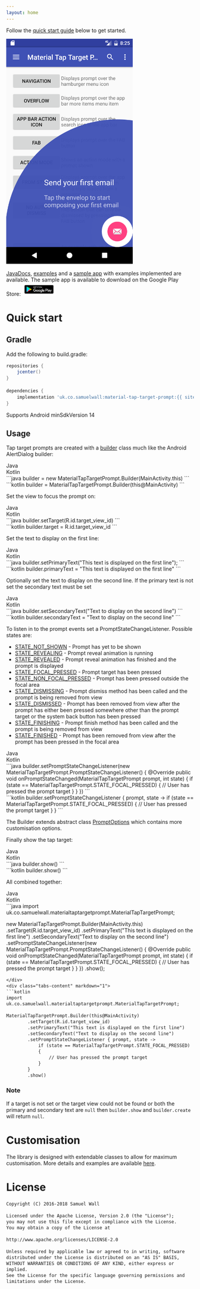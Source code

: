 ```yaml
---
layout: home
---
```

<!--
  ~ Copyright (C) 2018 Samuel Wall
  ~
  ~ Licensed under the Apache License, Version 2.0 (the "License");
  ~ you may not use this file except in compliance with the License.
  ~ You may obtain a copy of the License at
  ~
  ~ http://www.apache.org/licenses/LICENSE-2.0
  ~
  ~ Unless required by applicable law or agreed to in writing, software
  ~ distributed under the License is distributed on an "AS IS" BASIS,
  ~ WITHOUT WARRANTIES OR CONDITIONS OF ANY KIND, either express or implied.
  ~ See the License for the specific language governing permissions and
  ~ limitations under the License.
  -->

Follow the [quick start guide](#quick-start) below to get started.

[![FAB Example](assets/example_FAB.png)](examples#View)

[JavaDocs](javadocs), [examples](examples) and a [sample app](https://github.com/sjwall/MaterialTapTargetPrompt/tree/master/sample/src/main/java/uk/co/samuelwall/materialtaptargetprompt/sample) with examples implemented are available.
The sample app is available to download on the Google Play Store:
<a href='https://play.google.com/store/apps/details?id=uk.co.samuelwall.materialtaptargetprompt.sample&utm_source=global_co&utm_medium=prtnr&utm_content=Mar2515&utm_campaign=PartBadge&pcampaignid=MKT-Other-global-all-co-prtnr-py-PartBadge-Mar2515-1'><img alt='Get it on Google Play' style='max-width:90px' src='assets/play_store.png'/></a>

# Quick start

## Gradle

Add the following to build.gradle:

```groovy
repositories {
    jcenter()
}

dependencies {
    implementation 'uk.co.samuelwall:material-tap-target-prompt:{{ site.github.latest_release.tag_name | remove_first: "v" }}'
}
```
Supports Android minSdkVersion 14

## Usage

Tap target prompts are created with a [builder](javadocs/uk/co/samuelwall/materialtaptargetprompt/MaterialTapTargetPrompt.Builder.html) class much like the Android AlertDialog builder:

<div class="tabs">
<div class="tabs-titles">
<div class="tabs-title">
    Java
</div>
<div class="tabs-title">
    Kotlin
</div>
</div>
<div class="tabs-content" markdown="1">
```java
builder = new MaterialTapTargetPrompt.Builder(MainActivity.this)
```
</div>
<div class="tabs-content" markdown="1">
```kotlin
builder = MaterialTapTargetPrompt.Builder(this@MainActivity)
```
</div>
</div>

Set the view to focus the prompt on:
<div class="tabs">
<div class="tabs-titles">
<div class="tabs-title">
    Java
</div>
<div class="tabs-title">
    Kotlin
</div>
</div>
<div class="tabs-content" markdown="1">
```java
builder.setTarget(R.id.target_view_id)
```
</div>
<div class="tabs-content" markdown="1">
```kotlin
builder.target = R.id.target_view_id
```
</div>
</div>

Set the text to display on the first line:

<div class="tabs">
<div class="tabs-titles">
<div class="tabs-title">
    Java
</div>
<div class="tabs-title">
    Kotlin
</div>
</div>
<div class="tabs-content" markdown="1">
```java
builder.setPrimaryText("This text is displayed on the first line");
```
</div>
<div class="tabs-content" markdown="1">
```kotlin
builder.primaryText = "This text is displayed on the first line"
```
</div>
</div>

Optionally set the text to display on the second line. If the primary text is not set the secondary text must be set 

<div class="tabs">
<div class="tabs-titles">
<div class="tabs-title">
    Java
</div>
<div class="tabs-title">
    Kotlin
</div>
</div>
<div class="tabs-content" markdown="1">
```java
builder.setSecondaryText("Text to display on the second line")
```
</div>
<div class="tabs-content" markdown="1">
```kotlin
builder.secondaryText = "Text to display on the second line"
```
</div>
</div>

To listen in to the prompt events set a PromptStateChangeListener.
Possible states are:
* [STATE_NOT_SHOWN](javadocs/uk/co/samuelwall/materialtaptargetprompt/MaterialTapTargetPrompt.html#STATE_NOT_SHOWN) - Prompt has yet to be shown
* [STATE_REVEALING](javadocs/uk/co/samuelwall/materialtaptargetprompt/MaterialTapTargetPrompt.html#STATE_REVEALING) - Prompt reveal animation is running
* [STATE_REVEALED](javadocs/uk/co/samuelwall/materialtaptargetprompt/MaterialTapTargetPrompt.html#STATE_REVEALED) - Prompt reveal animation has finished and the prompt is displayed
* [STATE_FOCAL_PRESSED](javadocs/uk/co/samuelwall/materialtaptargetprompt/MaterialTapTargetPrompt.html#STATE_FOCAL_PRESSED) - Prompt target has been pressed
* [STATE_NON_FOCAL_PRESSED](javadocs/uk/co/samuelwall/materialtaptargetprompt/MaterialTapTargetPrompt.html#STATE_NON_FOCAL_PRESSED) - Prompt has been pressed outside the focal area
* [STATE_DISMISSING](javadocs/uk/co/samuelwall/materialtaptargetprompt/MaterialTapTargetPrompt.html#STATE_DISMISSING) - Prompt dismiss method has been called and the prompt is being removed from view
* [STATE_DISMISSED](javadocs/uk/co/samuelwall/materialtaptargetprompt/MaterialTapTargetPrompt.html#STATE_DISMISSED) - Prompt has been removed from view after the prompt has either been pressed somewhere other than the prompt target or the system back button has been pressed
* [STATE_FINISHING](javadocs/uk/co/samuelwall/materialtaptargetprompt/MaterialTapTargetPrompt.html#STATE_FINISHING) - Prompt finish method has been called and the prompt is being removed from view
* [STATE_FINISHED](javadocs/uk/co/samuelwall/materialtaptargetprompt/MaterialTapTargetPrompt.html#STATE_FINISHED) - Prompt has been removed from view after the prompt has been pressed in the focal area

<div class="tabs">
<div class="tabs-titles">
<div class="tabs-title">
    Java
</div>
<div class="tabs-title">
    Kotlin
</div>
</div>
<div class="tabs-content" markdown="1">
```java
builder.setPromptStateChangeListener(new MaterialTapTargetPrompt.PromptStateChangeListener()
        {
            @Override
            public void onPromptStateChanged(MaterialTapTargetPrompt prompt, int state)
            {
                if (state == MaterialTapTargetPrompt.STATE_FOCAL_PRESSED)
                {
                    // User has pressed the prompt target
                }
            }
        })
```
</div>
<div class="tabs-content" markdown="1">
```kotlin
builder.setPromptStateChangeListener { prompt, state ->
    if (state == MaterialTapTargetPrompt.STATE_FOCAL_PRESSED) 
    {
        // User has pressed the prompt target
    }
}
```
</div>
</div>

The Builder extends abstract class [PromptOptions](javadocs/uk/co/samuelwall/materialtaptargetprompt/extras/PromptOptions.html) which contains more customisation options.

Finally show the tap target:

<div class="tabs">
<div class="tabs-titles">
<div class="tabs-title">
    Java
</div>
<div class="tabs-title">
    Kotlin
</div>
</div>
<div class="tabs-content" markdown="1">
```java
builder.show()
```
</div>
<div class="tabs-content" markdown="1">
```kotlin
builder.show()
```
</div>
</div>

All combined together:

<div class="tabs">
<div class="tabs-titles">
<div class="tabs-title">
    Java
</div>
<div class="tabs-title">
    Kotlin
</div>
</div>
<div class="tabs-content" markdown="1">
```java
import uk.co.samuelwall.materialtaptargetprompt.MaterialTapTargetPrompt;

new MaterialTapTargetPrompt.Builder(MainActivity.this)
        .setTarget(R.id.target_view_id)
        .setPrimaryText("This text is displayed on the first line")
        .setSecondaryText("Text to display on the second line")
        .setPromptStateChangeListener(new MaterialTapTargetPrompt.PromptStateChangeListener()
        {
            @Override
            public void onPromptStateChanged(MaterialTapTargetPrompt prompt, int state)
            {
                if (state == MaterialTapTargetPrompt.STATE_FOCAL_PRESSED)
                {
                    // User has pressed the prompt target
                }
            }
        })
        .show();
```
</div>
<div class="tabs-content" markdown="1">
```kotlin
import uk.co.samuelwall.materialtaptargetprompt.MaterialTapTargetPrompt;

MaterialTapTargetPrompt.Builder(this@MainActivity)
        .setTarget(R.id.target_view_id)
        .setPrimaryText("This text is displayed on the first line")
        .setSecondaryText("Text to display on the second line")
        .setPromptStateChangeListener { prompt, state ->
            if (state == MaterialTapTargetPrompt.STATE_FOCAL_PRESSED) 
            {
                // User has pressed the prompt target
            }
        }
        .show()
```
</div>
</div>

### Note

If a target is not set or the target view could not be found or both the primary and secondary text are `null` then `builder.show` and `builder.create` will return `null`.

# Customisation

The library is designed with extendable classes to allow for maximum customisation. More details and examples are available [here](customisation).

# License
    Copyright (C) 2016-2018 Samuel Wall

    Licensed under the Apache License, Version 2.0 (the "License");
    you may not use this file except in compliance with the License.
    You may obtain a copy of the License at

    http://www.apache.org/licenses/LICENSE-2.0

    Unless required by applicable law or agreed to in writing, software
    distributed under the License is distributed on an "AS IS" BASIS,
    WITHOUT WARRANTIES OR CONDITIONS OF ANY KIND, either express or implied.
    See the License for the specific language governing permissions and
    limitations under the License.
